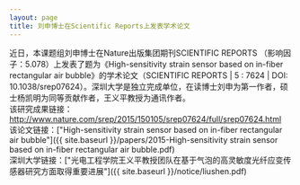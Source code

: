 ```yaml
---
layout: page
title: 刘申博士在Scientific Reports上发表学术论文
---
```


近日，本课题组刘申博士在Nature出版集团期刊SCIENTIFIC REPORTS （影响因子：5.078）上发表了题为《High-sensitivity strain sensor based on in-fiber rectangular air bubble》的学术论文（SCIENTIFIC REPORTS | 5 : 7624 | DOI: 10.1038/srep07624）。深圳大学是独立完成单位，在读博士刘申为第一作者，硕士杨凯明为同等贡献作者，王义平教授为通讯作者。<br>
 该研究成果链接：http://www.nature.com/srep/2015/150105/srep07624/full/srep07624.html<br>
 该论文链接：["High-sensitivity strain sensor based on in-fiber rectangular air bubble"]({{ site.baseurl }}/papers/2015-High-sensitivity strain sensor based on in-fiber rectangular air bubble.pdf)<br>
 深圳大学链接：["光电工程学院王义平教授团队在基于气泡的高灵敏度光纤应变传感器研究方面取得重要进展"]({{ site.baseurl }}/notice/liushen.pdf)<br>
